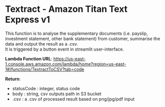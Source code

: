 # Textract - Amazon Titan Text Express v1  
This function is to analyse the supplementary documents (i.e. payslip, investment statement, other bank statement) from customer, summarise the data and output the result as a .csv.   
It is triggered by a button event in streamlit user-interface.  

**Lambda Function URL**: <https://us-east-1.console.aws.amazon.com/lambda/home?region=us-east-1#/functions/TextractToCSV?tab=code>

**Return**:  
   * statusCode : integer, status code  
   * body : string, csv outputs path in S3 bucket
   * .csv : a .csv of processed result based on png/jpg/pdf input  
